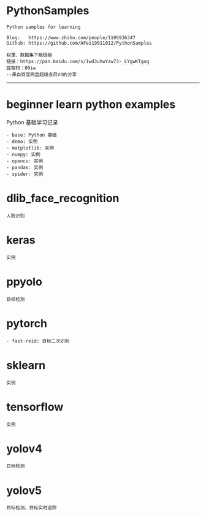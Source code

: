 # PythonSamples
```
Python samples for learning

Blog:   https://www.zhihu.com/people/1105936347
Github: https://github.com/AFei19911012/PythonSamples

权重、数据集下载链接
链接：https://pan.baidu.com/s/1wd3uhwYzw73-_LYgwKTgog 
提取码：00iw 
--来自百度网盘超级会员V4的分享
```

------

# beginner learn python examples
Python 基础学习记录
```
- base: Python 基础
- demo: 实例
- matplotlib: 实例
- numpy: 实例
- opencv: 实例
- pandas: 实例
- spider: 实例
```

# dlib_face_recognition
```
人脸识别
```

# keras
```
实例
```

# ppyolo
```
目标检测
```

# pytorch
```
- fast-reid: 目标二次识别
```

# sklearn
```
实例
```

# tensorflow
```
实例
```

# yolov4
```
目标检测
```

# yolov5
```
目标检测、目标实时追踪
```


